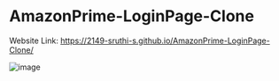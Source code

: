 # AmazonPrime-LoginPage-Clone

Website Link: https://2149-sruthi-s.github.io/AmazonPrime-LoginPage-Clone/


![image](https://github.com/2149-SRUTHI-S/AmazonPrime-LoginPage-Clone/assets/129876043/7c31048a-dea3-47b3-ba44-0522fcfd4697)
